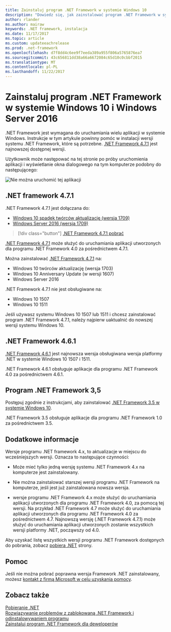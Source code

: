 ```yaml
---
title: Zainstaluj program .NET Framework w systemie Windows 10
description: "Dowiedz się, jak zainstalować program .NET Framework w systemie Windows 10 lub Windows Server 2016."
author: rlander
ms.author: mairaw
keywords: .NET framework, instalacja
ms.date: 11/17/2017
ms.topic: article
ms.custom: updateeachrelease
ms.prod: .net-framework
ms.openlocfilehash: d7f8dd4c6ee9f7eeda389a955f806a5765876ea7
ms.sourcegitcommit: 43c656811dd38a66a6672084c65d10c0cbbf2015
ms.translationtype: MT
ms.contentlocale: pl-PL
ms.lasthandoff: 11/22/2017
---
```

# <a name="install-the-net-framework-on-windows-10-and-windows-server-2016"></a>Zainstaluj program .NET Framework w systemie Windows 10 i Windows Server 2016

.NET Framework jest wymagana do uruchamiania wielu aplikacji w systemie Windows. Instrukcje w tym artykule powinny pomóc w instalacji wersji systemu .NET Framework, które są potrzebne. [.NET Framework 4.7.1](https://www.microsoft.com/download/details.aspx?id=56115&desc=dotnet47) jest najnowszej dostępnej wersji.

Użytkownik może następować na tej stronie po próby uruchomienia aplikacji i wyświetlanie okna dialogowego na tym komputerze podobny do następującego:

![Nie można uruchomić tej aplikacji](./media/this-application-could-not-be-started.png)

## <a name="net-framework-471"></a>.NET framework 4.7.1

.NET Framework 4.7.1 jest dołączana do:

* [Windows 10 spadek twórców aktualizację (wersja 1709)](https://www.microsoft.com/software-download/windows10)
* [Windows Server 2016 (wersja 1709)](https://docs.microsoft.com/windows-server/get-started/get-started-with-1709)

> [!div class="button"]
[.NET Framework 4.7.1 pobrać](https://www.microsoft.com/net/download/thank-you/net471?utm_source=ms-docs&utm_medium=referral)

[.NET Framework 4.7.1](https://www.microsoft.com/download/details.aspx?id=56115&desc=dotnet47) może służyć do uruchamiania aplikacji utworzonych dla programu .NET Framework 4.0 za pośrednictwem 4.7.1.

Można zainstalować [.NET Framework 4.7.1](https://www.microsoft.com/en-us/download/details.aspx?id=56115&desc=dotnet47) na:

* Windows 10 twórców aktualizację (wersja 1703)
* Windows 10 Anniversary Update (w wersji 1607)
* Windows Server 2016

.NET Framework 4.7.1 nie jest obsługiwane na:

* Windows 10 1507
* Windows 10 1511

Jeśli używasz systemu Windows 10 1507 lub 1511 i chcesz zainstalować program .NET Framework 4.7.1, należy najpierw uaktualnić do nowszej wersji systemu Windows 10.

## <a name="net-framework-461"></a>.NET Framework 4.6.1

[.NET Framework 4.6.1](https://www.microsoft.com/download/details.aspx?id=49981) jest najnowsza wersja obsługiwana wersja platformy .NET w systemie Windows 10 1507 i 1511.

.NET Framework 4.6.1 obsługuje aplikacje dla programu .NET Framework 4.0 za pośrednictwem 4.6.1.

## <a name="net-framework-35"></a>Program .NET Framework 3,5

Postępuj zgodnie z instrukcjami, aby zainstalować [.NET Framework 3.5 w systemie Windows 10](dotnet-35-windows-10.md).

.NET Framework 3.5 obsługuje aplikacje dla programu .NET Framework 1.0 za pośrednictwem 3.5.

## <a name="additional-information"></a>Dodatkowe informacje

Wersje programu .NET framework 4.x, to aktualizacje w miejscu do wcześniejszych wersji. Oznacza to następujące czynności:

- Może mieć tylko jedną wersję systemu .NET Framework 4.x na komputerze jest zainstalowany.

- Nie można zainstalować starszej wersji programu .NET Framework na komputerze, jeśli jest już zainstalowana nowsza wersja.

- wersje programu .NET Framework 4.x może służyć do uruchamiania aplikacji utworzonych dla programu .NET Framework 4.0, za pomocą tej wersji. Na przykład .NET Framework 4.7 może służyć do uruchamiania aplikacji utworzonych dla programu .NET Framework 4.0 za pośrednictwem 4.7. Najnowszą wersję (.NET Framework 4.7.1) może służyć do uruchamiania aplikacji utworzonych zostanie wszystkich wersji platformy .NET, począwszy od 4.0.

Aby uzyskać listę wszystkich wersji programu .NET Framework dostępnych do pobrania, zobacz [pobiera .NET](https://www.microsoft.com/net/download?utm_source=ms-docs&utm_medium=referral) strony.

## <a name="help"></a>Pomoc

Jeśli nie można pobrać poprawna wersja Framework .NET zainstalowany, możesz [kontakt z firmą Microsoft w celu uzyskania pomocy](mailto:dotnet-install-help@service.microsoft.com?subject=Install-Help).

## <a name="see-also"></a>Zobacz także

[Pobieranie .NET](https://www.microsoft.com/net/download?utm_source=ms-docs&utm_medium=referral)   
[Rozwiązywanie problemów z zablokowaną .NET Framework i odinstalowywaniem programu](troubleshoot-blocked-installations-and-uninstallations.md)   
[Zainstaluj program .NET Framework dla deweloperów](guide-for-developers.md)